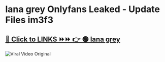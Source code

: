 
 # lana grey Onlyfans Leaked - Update Files im3f3

## <h2><a href="https://clipsfans.com/lana_grey&ref=git">🔗 Click to LINKS ⏩⏩ 👉 🟢 lana grey </a></h2>

<a href="https://clipsfans.com/lana_grey&ref=git" rel="nofollow" data-target="animated-image.originalLink"><img src="https://i.ibb.co.com/xMMVF88/686577567.gif" alt="Viral Video Original" style="max-width: 100%; display: inline-block;" data-target="animated-image.originalImage"></a>


